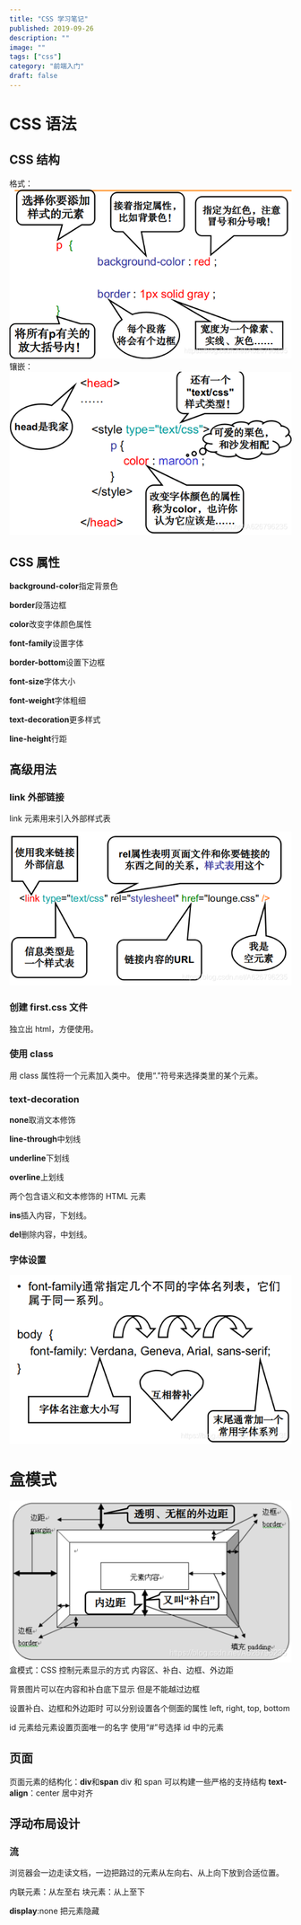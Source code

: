 ```yaml
---
title: "CSS 学习笔记"
published: 2019-09-26
description: ""
image: ""
tags: ["css"]
category: "前端入门"
draft: false
---
```


# CSS 语法

## CSS 结构

格式：
![在这里插入图片描述](c9c77de3f00f327b50ae6fa4bfc80bc5.png)镶嵌：
![在这里插入图片描述](639961ad15bedc202e4cd77adc169c00.png)

## CSS 属性

**background-color**指定背景色

**border**段落边框

**color**改变字体颜色属性

**font-family**设置字体

**border-bottom**设置下边框

**font-size**字体大小

**font-weight**字体粗细

**text-decoration**更多样式

**line-height**行距

## 高级用法

### link 外部链接

link 元素用来引入外部样式表

![在这里插入图片描述](26e83effb905a20a6b3f44189bbdf513.png)

### 创建 first.css 文件

独立出 html，方便使用。

### 使用 class

用 class 属性将一个元素加入类中。
使用“.”符号来选择类里的某个元素。

### text-decoration

**none**取消文本修饰

**line-through**中划线

**underline**下划线

**overline**上划线

两个包含语义和文本修饰的 HTML 元素

**ins**插入内容，下划线。

**del**删除内容，中划线。

### 字体设置

![在这里插入图片描述](aee19a324126ff6f653c261e0488ccfb.png)

# 盒模式

![在这里插入图片描述](b7ddc1ef6c9ace3e1eec975f0aa87879.png)盒模式：CSS 控制元素显示的方式
内容区、补白、边框、外边距

背景图片可以在内容和补白底下显示
但是不能越过边框

设置补白、边框和外边距时
可以分别设置各个侧面的属性
left, right, top, bottom

id 元素给元素设置页面唯一的名字
使用“#”号选择 id 中的元素

## 页面

页面元素的结构化：**div**和**span**
div 和 span 可以构建一些严格的支持结构
**text-align**：center 居中对齐

## 浮动布局设计

### 流

浏览器会一边走读文档，一边把路过的元素从左向右、从上向下放到合适位置。

内联元素：从左至右
块元素：从上至下

**display**:none 把元素隐藏
